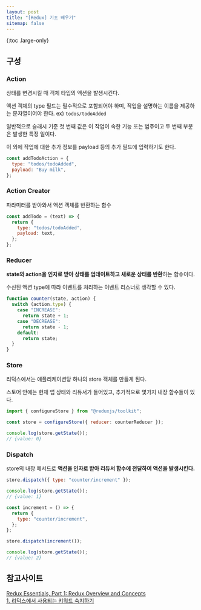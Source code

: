 ```yaml
---
layout: post
title: "[Redux] 기초 배우기"
sitemap: false
---
```


{:toc .large-only}

## 구성

### Action

상태를 변경시킬 때 객체 타입의 액션을 발생시킨다.

액션 객체의 type 필드는 필수적으로 포함되어야 하며, 작업을 설명하는 이름을 제공하는 문자열이어야 한다. ex) `todos/todoAdded`

일반적으로 슬래시 기준 첫 번째 값은 이 작업이 속한 기능 또는 범주이고 두 번째 부분은 발생한 특정 일이다.

이 외에 작업에 대한 추가 정보를 payload 등의 추가 필드에 입력하기도 한다.

```js
const addTodoAction = {
  type: "todos/todoAdded",
  payload: "Buy milk",
};
```

### Action Creator

파라미터를 받아와서 액션 객체를 반환하는 함수

```js
const addTodo = (text) => {
  return {
    type: "todos/todoAdded",
    payload: text,
  };
};
```

### Reducer

**state와 action을 인자로 받아 상태를 업데이트하고 새로운 상태를 반환**하는 함수이다.

수신된 액션 type에 따라 이벤트를 처리하는 이벤트 리스너로 생각할 수 있다.

```js
function counter(state, action) {
  switch (action.type) {
    case "INCREASE":
      return state + 1;
    case "DECREASE":
      return state - 1;
    default:
      return state;
  }
}
```

### Store

리덕스에서는 애플리케이션당 하나의 store 객체를 만들게 된다.

스토어 안에는 현재 앱 상태와 리듀서가 들어있고, 추가적으로 몇가지 내장 함수들이 있다.

```js
import { configureStore } from "@reduxjs/toolkit";

const store = configureStore({ reducer: counterReducer });

console.log(store.getState());
// {value: 0}
```

### Dispatch

store의 내장 메서드로 **액션을 인자로 받아 리듀서 함수에 전달하여 액션을 발생시킨다.**

```js
store.dispatch({ type: "counter/increment" });

console.log(store.getState());
// {value: 1}

const increment = () => {
  return {
    type: "counter/increment",
  };
};

store.dispatch(increment());

console.log(store.getState());
// {value: 2}
```

## 참고사이트

[Redux Essentials, Part 1: Redux Overview and Concepts](https://redux.js.org/tutorials/essentials/part-1-overview-concepts)<br/>
[1. 리덕스에서 사용되는 키워드 숙지하기](https://react.vlpt.us/redux/01-keywords.html)
